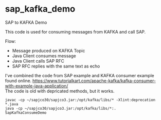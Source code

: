 # sap_kafka_demo
SAP to KAFKA Demo


This code is used for consuming messages from KAFKA and call SAP.



Flow:
- Message produced on KAFKA Topic
- Java Client consumes message
- Java Client calls SAP RFC
- SAP RFC replies with the same text as echo


I've combined the code from SAP example and KAFKA consumer example found online.
https://www.tutorialkart.com/apache-kafka/kafka-consumer-with-example-java-application/  
The code is old with depricated methods, but it works.


```script
javac -cp ~/sapjco30/sapjco3.jar:/opt/kafka/libs/* -Xlint:deprecation *.java
java -cp ~/sapjco30/sapjco3.jar:/opt/kafka/libs/*:. SapKafkaConsumeDemo
```
